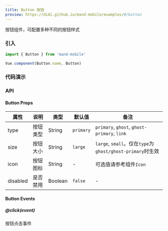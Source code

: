 ```yaml
---
title: Button 按钮
preview: https://didi.github.io/mand-mobile/examples/#/button
---
```


按钮组件，可配置多种不同的按钮样式

### 引入

```javascript
import { Button } from 'mand-mobile'

Vue.component(Button.name, Button)
```

### 代码演示
<!-- DEMO -->

### API

#### Button Props
|属性 | 说明 | 类型 | 默认值 | 备注 |
|----|-----|------|------ |------|
|type|按钮类型|String|`primary`|`primary`, `ghost`, `ghost-primary`, `link`|
|size|按钮大小|String|`large`|`large`, `small`。仅在`type`为`ghost/ghost-primary`时生效|
|icon|按钮图标|String|-|可选值请参考组件`Icon`|
|disabled|是否禁用|Boolean|`false`|-|

#### Button Events

##### @click(event)
按钮点击事件
